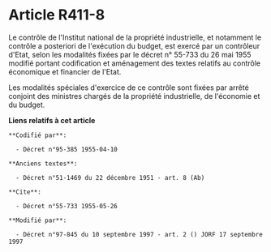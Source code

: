 # Article R411-8

Le contrôle de l'Institut national de la propriété industrielle, et notamment le contrôle a posteriori de l'exécution du
budget, est exercé par un contrôleur d'Etat, selon les modalités fixées par le décret n° 55-733 du 26 mai 1955 modifié
portant codification et aménagement des textes relatifs au contrôle économique et financier de l'Etat.

Les modalités spéciales d'exercice de ce contrôle sont fixées par arrêté conjoint des ministres chargés de la propriété
industrielle, de l'économie et du budget.

**Liens relatifs à cet article**

	**Codifié par**:

	  - Décret n°95-385 1955-04-10

	**Anciens textes**:

	  - Décret n°51-1469 du 22 décembre 1951 - art. 8 (Ab)

	**Cite**:

	  - Décret n°55-733 1955-05-26

	**Modifié par**:

	  - Décret n°97-845 du 10 septembre 1997 - art. 2 () JORF 17 septembre 1997

